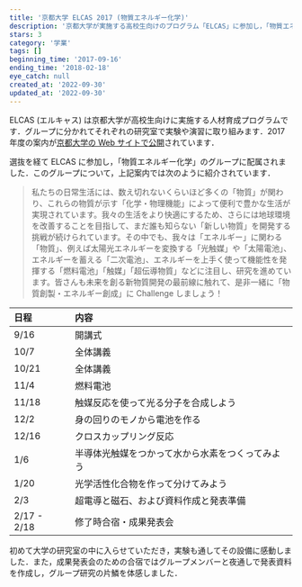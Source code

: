 ```yaml
---
title: '京都大学 ELCAS 2017 (物質エネルギー化学)'
description: '京都大学が実施する高校生向けのプログラム「ELCAS」に参加し，「物質エネルギー化学」の実習に取り組みました．'
stars: 3
category: '学業'
tags: []
beginning_time: '2017-09-16'
ending_time: '2018-02-18'
eye_catch: null
created_at: '2022-09-30'
updated_at: '2022-09-30'
---
```


ELCAS (エルキャス) は京都大学が高校生向けに実施する人材育成プログラムです．グループに分かれてそれぞれの研究室で実験や演習に取り組みます．2017 年度の案内が[京都大学の Web サイトで公開](https://www.kyoto-u.ac.jp/sites/default/files/embed/jaadmissionsevents_newsdepartmentgakusainews2017documents170705_101_1.pdf)されています．

選抜を経て ELCAS に参加し，「物質エネルギー化学」のグループに配属されました．このグループについて，上記案内では次のように紹介されています．

> 私たちの日常生活には、数え切れないくらいほど多くの「物質」が関わり、これらの物質が示す「化学・物理機能」によって便利で豊かな生活が実現されています。我々の生活をより快適にするため、さらには地球環境を改善することを目指して、まだ誰も知らない「新しい物質」を開発する挑戦が続けられています。その中でも、我々は「エネルギー」に関わる「物質」、例えば太陽光エネルギーを変換する「光触媒」や「太陽電池」、エネルギーを蓄える「二次電池」、エネルギーを上手く使って機能性を発揮する「燃料電池」「触媒」「超伝導物質」などに注目し、研究を進めています。皆さんも未来を創る新物質開発の最前線に触れて、是非一緒に「物質創製・エネルギー創成」に Challenge しましょう！

| 日程        | 内容                                             |
| :---------- | :----------------------------------------------- |
| 9/16        | 開講式                                           |
| 10/7        | 全体講義                                         |
| 10/21       | 全体講義                                         |
| 11/4        | 燃料電池                                         |
| 11/18       | 触媒反応を使って光る分子を合成しよう             |
| 12/2        | 身の回りのモノから電池を作る                     |
| 12/16       | クロスカップリング反応                           |
| 1/6         | 半導体光触媒をつかって水から水素をつくってみよう |
| 1/20        | 光学活性化合物を作って分けてみよう               |
| 2/3         | 超電導と磁石、および資料作成と発表準備           |
| 2/17 - 2/18 | 修了時合宿・成果発表会                           |

初めて大学の研究室の中に入らせていただき，実験も通してその設備に感動しました．また，成果発表会のための合宿ではグループメンバーと夜通しで発表資料を作成し，グループ研究の片鱗を体感しました．
